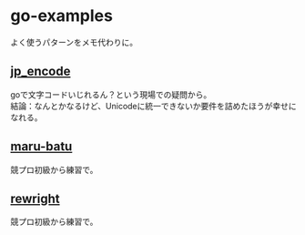 # go-examples

よく使うパターンをメモ代わりに。  

## [jp_encode](./jp_encode)

goで文字コードいじれるん？という現場での疑問から。  
結論：なんとかなるけど、Unicodeに統一できないか要件を詰めたほうが幸せになれる。

## [maru-batu](./maru-batu)

競プロ初級から練習で。

## [rewright](./rewright)

競プロ初級から練習で。
